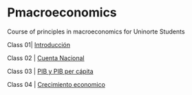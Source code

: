 # Pmacroeconomics
Course of principles in macroeconomics for Uninorte Students


Class 01| [Introducción](https://raw.githack.com/keynes37/Pmacroeconomics/main/Class00.html)

Class 02 | [Cuenta Nacional](https://raw.githack.com/keynes37/Pmacroeconomics/main/Class01.html)

Class 03 | [PIB y PIB per cápita](https://raw.githack.com/keynes37/Pmacroeconomics/main/Class03.html)

Class 04 | [Crecimiento economico](https://raw.githack.com/keynes37/Pmacroeconomics/main/Class04.html)
